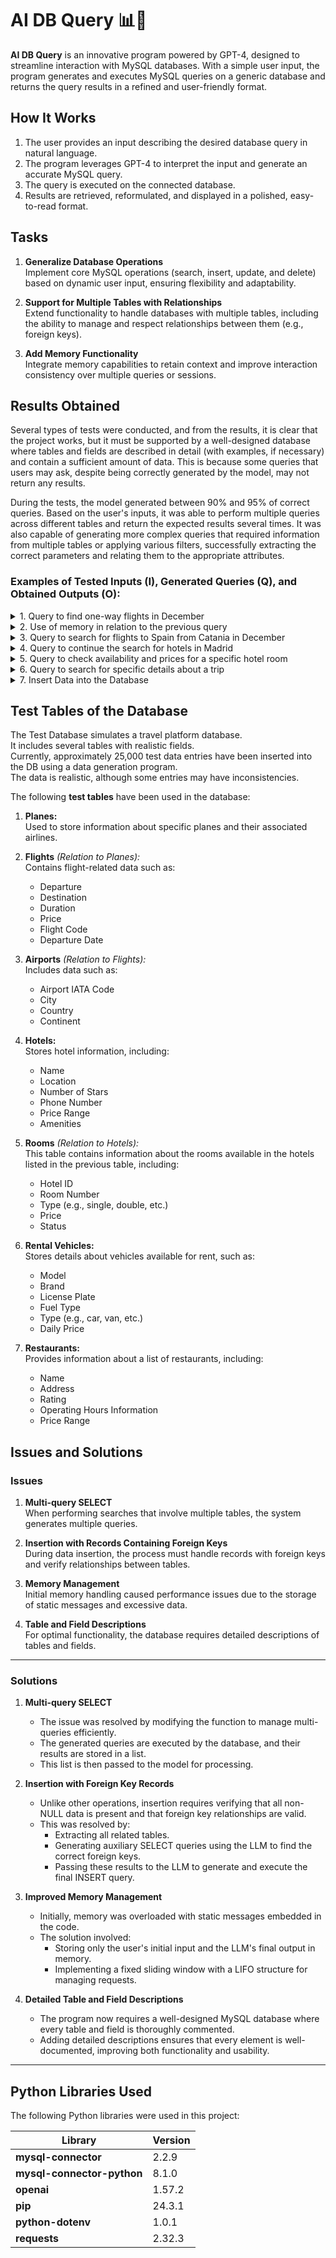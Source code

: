 # AI DB Query 📊🤖

**AI DB Query** is an innovative program powered by GPT-4, designed to streamline interaction with MySQL databases. With a simple user input, the program generates and executes MySQL queries on a generic database and returns the query results in a refined and user-friendly format.

## How It Works
1. The user provides an input describing the desired database query in natural language.
2. The program leverages GPT-4 to interpret the input and generate an accurate MySQL query.
3. The query is executed on the connected database.
4. Results are retrieved, reformulated, and displayed in a polished, easy-to-read format.

## Tasks

1. **Generalize Database Operations**  
   Implement core MySQL operations (search, insert, update, and delete) based on dynamic user input, ensuring flexibility and adaptability.

2. **Support for Multiple Tables with Relationships**  
   Extend functionality to handle databases with multiple tables, including the ability to manage and respect relationships between them (e.g., foreign keys).

3. **Add Memory Functionality**  
   Integrate memory capabilities to retain context and improve interaction consistency over multiple queries or sessions.

## Results Obtained

Several types of tests were conducted, and from the results, it is clear that the project works, but it must be supported by a well-designed database where tables and fields are described in detail (with examples, if necessary) and contain a sufficient amount of data. This is because some queries that users may ask, despite being correctly generated by the model, may not return any results.

During the tests, the model generated between 90% and 95% of correct queries. Based on the user's inputs, it was able to perform multiple queries across different tables and return the expected results several times. It was also capable of generating more complex queries that required information from multiple tables or applying various filters, successfully extracting the correct parameters and relating them to the appropriate attributes.

### Examples of Tested Inputs (I), Generated Queries (Q), and Obtained Outputs (O):

<details><summary>1. Query to find one-way flights in December</summary>

   - **I** - "Tell me how many flights are departing from Catania this month and find the cheapest and fastest one."
   - **Q** - 
     ```sql
     SELECT COUNT(*)
     FROM voli
     WHERE partenza = 'CTA' AND MONTH(data) = 12 AND YEAR(data) = 2024;

     SELECT *
     FROM voli
     WHERE partenza = 'CTA' AND MONTH(data) = 12 AND YEAR(data) = 2024
     ORDER BY prezzo_biglietto ASC, durata ASC
     LIMIT 1;
     ```
   - **O** - 
     ```
     This month, there are 191 flights departing from Catania. The cheapest and fastest flight departs from Catania (CTA) at 01:10 on December 19, 2024, with destination Warsaw (WAW). The flight code is AZ103, and its duration is 20 minutes. However, the flight has been cancelled. The final ticket price would have been 21.51 euros.
     ```
</details>

<details><summary>2. Use of memory in relation to the previous query</summary>

   - **I** - "That's fine, now look for a return flight, preferably within 3 to 7 days."
   - **Q** - 
     ```sql
     SELECT *
     FROM voli
     WHERE partenza = 'WAW' AND destinazione = 'CTA'
     AND DATE(data) BETWEEN '2024-12-22' AND '2024-12-26'
     ORDER BY prezzo_biglietto ASC, durata ASC;
     ```
   - **O** - 
     ```
     I found two return flight options from Warsaw (WAW) to Catania (CTA) in the requested period:

     1. The first flight departs on December 23, 2024, at 02:10. The flight duration is 240 minutes, and the flight code is RY107. The final ticket price is 509.17 euros.
     2. The second flight departs on December 23, 2024, at 15:50. The flight duration is 60 minutes, and the flight code is FR102. The final ticket price is 570.16 euros.

     Choose based on your preferred time and cost.
     ```
</details>

<details><summary>3. Query to search for flights to Spain from Catania in December</summary>

   - **I** - "Find a flight to a city in Spain from Catania this month."
   - **Q** - 
     ```sql
     SELECT * 
     FROM voli
     WHERE partenza = 'CTA'
     AND destinazione IN (
         SELECT codice_IATA 
         FROM aeroporti 
         WHERE paese = 'Spagna'
     )
     AND DATE(data) BETWEEN '2024-12-01' AND '2024-12-31';        
     ```
   - **O** - 
     ```
     Here are the available flights from Catania to Spain in December 2024:
     1. **Catania (CTA) - Madrid (MAD)**
        - Date and Time: December 4, 2024, 04:40
        - Duration: 280 minutes
        - Flight Code: RY104
        - Status: Completed
        - Ticket Price: €241.23
     2. **Catania (CTA) - Madrid (MAD)**
        - Date and Time: December 27, 2024, 07:00
        - Duration: 150 minutes
        - Flight Code: RY110
        - Status: Scheduled
        - Ticket Price: €495.57
     3. **Catania (CTA) - Barcelona (BCN)**
        - Date and Time: December 26, 2024, 16:40
        - Duration: 110 minutes
        - Flight Code: RY107
        - Status: Delayed
        - Ticket Price: €186.69
     Note: Some flights may have been cancelled.
     ```
</details>

<details><summary>4. Query to continue the search for hotels in Madrid</summary>

   - **I** - "Okay, now give me a list of 10 hotels in Madrid."
   - **Q** - 
     ```sql
     SELECT * 
     FROM hotel
     WHERE luogo = 'Madrid'
     LIMIT 10;        
     ```
   - **O** - 
     ```
     Here are some hotels in Madrid for you to choose from:
     1. **Burnett, Miranda and Walker Hotel**
        - Stars: 3
        - Price Range: Luxury
        - Amenities: Gym, Pool
        - Phone: 95081188844814
        - Email: melissa16@example.net
     2. **Thompson-Stokes Hotel**
        - Stars: 4
        - Price Range: Luxury
        - Amenities: Breakfast Included, Gym
        - Phone: 42039939366966
        - Email: mary38@example.org
     3. **Hayes and Sons Hotel**
        - Stars: 1
        - Price Range: Medium
        - Amenities: Pool, Breakfast Included, Gym, Free Wi-Fi
        - Phone: 14039933323232
        - Email: xbarber@example.com
     4. **Casey PLC Hotel**
        - Stars: 2
        - Price Range: Medium
        - Amenities: Gym, Pool, Free Wi-Fi, Room Service, SPA
        - Phone: 76099999988888
        - Email: jamesellis@example.org
     If you need more information or a different type of hotel, let me know!
     ```
</details>

<details><summary>5. Query to check availability and prices for a specific hotel room</summary>

   - **I** - "Take the first hotel you found and check the availability and prices of rooms."
   - **Q** - 
     ```sql
     SELECT * 
     FROM stanze
     WHERE id_hotel = 70;
     ```
   - **O** - 
     ```
     Here is the availability and room prices for the "Burnett, Miranda and Walker Hotel":
     1. **Room 397**
        - Type: Double
        - Price per night: €95.91
        - Status: Available
        - View: City
     2. **Room 781**
        - Type: Suite
        - Price per night: €249.37
        - Status: Available
        - View: City

     Occupied or unavailable rooms have been excluded. If you need more information or wish to book a room, let me know!
     ```
</details>

<details><summary>6. Query to search for specific details about a trip</summary>

   - **I** - "I want to travel in December, departing from Catania to Paris, find the cheapest round-trip flights, a place to stay with available rooms that have a sea view, a pool, and a gym, an affordable electric vehicle, and 4 highly rated restaurants."
   - **Q** - 
     ```sql
     SELECT *
     FROM voli
     WHERE partenza = 'CTA' AND destinazione = 'CDG' AND MONTH(data) = 12
     ORDER BY prezzo_biglietto ASC
     LIMIT 1;

     SELECT *
     FROM voli
     WHERE partenza = 'CDG' AND destinazione = 'CTA' AND MONTH(data) = 12
     ORDER BY prezzo_biglietto ASC
     LIMIT 1;

     SELECT hotel.nome, stanze.*
     FROM hotel
     JOIN stanze ON hotel.id = stanze.id_hotel
     WHERE hotel.luogo = 'Parigi'
     AND stanze.vista = 'mare'
     AND stanze.stato = 'libera'
     AND hotel.servizi LIKE '%piscina%'
     AND hotel.servizi LIKE '%palestra%'
     LIMIT 1;

     SELECT *
     FROM veicoli_noleggio
     WHERE tipo = 'Auto' AND carburante = 'Elettrico' AND disponibilita = TRUE
     ORDER BY prezzo_giornaliero ASC
     LIMIT 1;

     SELECT *
     FROM ristoranti
     WHERE citta = 'Parigi'
     ORDER BY valutazione_media DESC
     LIMIT 4;         
     ```
   - **O** - 
     ```
     Here are the options found for your trip to Paris:
     **Cheapest Flights:**
     - Outbound: Flight FR100 from Catania (CTA) to Paris (CDG) on December 14, 2024, at 16:20. Price: €224.59.
     - Return: Flight AZ106 from Paris (CDG) to Catania (CTA) on December 26, 2024, at 21:20. Price: €246.91.
     **Hotel:**
     - Williams LLC Hotel in Paris. Room: Suite with Sea View.
     **Electric Vehicle:**
     - Model: BMW i3, Daily Price: €65.00.
     **Top Rated Restaurants in Paris:**
     1. Robinson, Sanchez and Baker Restaurant - Rating: 4.98
     2. Pierce, Martinez and George Restaurant - Rating: 4.97
     3. Pratt, Young and Duran Restaurant - Rating: 4.94
     4. Flores, Peters and Ruiz Restaurant - Rating: 4.93
     These are the best options found for your trip.
     ```
</details>

<details><summary>7. Insert Data into the Database</summary>

   - **I** - "The flight BA573 departs from Milan Malpensa (MXP) and arrives at London Heathrow (LHR). The departure is scheduled for December 21, 2024, at 09:00, and the flight duration is 120 minutes. The flight is scheduled for the morning and currently has 0 passengers. The flight is scheduled, with gate B3 for departure and gate C7 for destination. The plane used is a Boeing 737. The base price of the flight is 150.00 euros, and the final ticket price is 200.00 euros."
   - **Q** - 
     ```sql
     INSERT INTO voli (partenza, destinazione, data, durata, codice_volo, fascia_oraria, num_passeggeri, stato_volo, gate_partenza, gate_destinazione, aereo_id, prezzo_base, prezzo_biglietto)
     VALUES ('MXP', 'LHR', '2024-12-21 09:00:00', 120, 'BA573', 'Mattina', 0, 'Programmato', 'B3', 'C7', 1, 150.00, 200.00);
     ```
   - **O** - 
     ```
     Query executed without returning rows
     ```
</details>

## Test Tables of the Database

The Test Database simulates a travel platform database.  
It includes several tables with realistic fields.  
Currently, approximately 25,000 test data entries have been inserted into the DB using a data generation program.  
The data is realistic, although some entries may have inconsistencies.  

The following **test tables** have been used in the database:

1. **Planes:**  
   Used to store information about specific planes and their associated airlines.

2. **Flights** *(Relation to Planes):*  
   Contains flight-related data such as:  
   - Departure  
   - Destination  
   - Duration  
   - Price  
   - Flight Code  
   - Departure Date  

3. **Airports** *(Relation to Flights):*  
   Includes data such as:  
   - Airport IATA Code  
   - City  
   - Country  
   - Continent  

4. **Hotels:**  
   Stores hotel information, including:  
   - Name  
   - Location  
   - Number of Stars  
   - Phone Number  
   - Price Range  
   - Amenities  

5. **Rooms** *(Relation to Hotels):*  
   This table contains information about the rooms available in the hotels listed in the previous table, including:  
   - Hotel ID  
   - Room Number  
   - Type (e.g., single, double, etc.)  
   - Price  
   - Status  

6. **Rental Vehicles:**  
   Stores details about vehicles available for rent, such as:  
   - Model  
   - Brand  
   - License Plate  
   - Fuel Type  
   - Type (e.g., car, van, etc.)  
   - Daily Price  

7. **Restaurants:**  
   Provides information about a list of restaurants, including:  
   - Name  
   - Address  
   - Rating  
   - Operating Hours Information  
   - Price Range  

## Issues and Solutions

### Issues

1. **Multi-query SELECT**  
   When performing searches that involve multiple tables, the system generates multiple queries.  

2. **Insertion with Records Containing Foreign Keys**  
   During data insertion, the process must handle records with foreign keys and verify relationships between tables.  

3. **Memory Management**  
   Initial memory handling caused performance issues due to the storage of static messages and excessive data.  

4. **Table and Field Descriptions**  
   For optimal functionality, the database requires detailed descriptions of tables and fields.  

---

### Solutions

1. **Multi-query SELECT**  
   - The issue was resolved by modifying the function to manage multi-queries efficiently.  
   - The generated queries are executed by the database, and their results are stored in a list.  
   - This list is then passed to the model for processing.  

2. **Insertion with Foreign Key Records**  
   - Unlike other operations, insertion requires verifying that all non-NULL data is present and that foreign key relationships are valid.  
   - This was resolved by:  
     - Extracting all related tables.  
     - Generating auxiliary SELECT queries using the LLM to find the correct foreign keys.  
     - Passing these results to the LLM to generate and execute the final INSERT query.  

3. **Improved Memory Management**  
   - Initially, memory was overloaded with static messages embedded in the code.  
   - The solution involved:  
     - Storing only the user's initial input and the LLM's final output in memory.  
     - Implementing a fixed sliding window with a LIFO structure for managing requests.  

4. **Detailed Table and Field Descriptions**  
   - The program now requires a well-designed MySQL database where every table and field is thoroughly commented.  
   - Adding detailed descriptions ensures that every element is well-documented, improving both functionality and usability.  

---
## Python Libraries Used

The following Python libraries were used in this project:

| Library                | Version  |
|------------------------|----------|
| **mysql-connector**    | 2.2.9    |
| **mysql-connector-python** | 8.1.0 |
| **openai**             | 1.57.2   |
| **pip**                | 24.3.1   |
| **python-dotenv**      | 1.0.1    |
| **requests**           | 2.32.3   |

